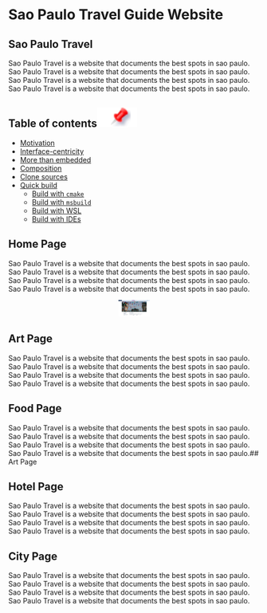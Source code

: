 # Sao Paulo Travel Guide Website

## Sao Paulo Travel

Sao Paulo Travel is a website that documents the best spots in sao paulo. Sao Paulo Travel is a website that documents the best spots in sao paulo. Sao Paulo Travel is a website that documents the best spots in sao paulo. Sao Paulo Travel is a website that documents the best spots in sao paulo.

## Table of contents[![](https://raw.githubusercontent.com/aregtech/areg-sdk/master/docs/img/pin.svg)](#table-of-contents)

- [Motivation](#motivation)
- [Interface-centricity](#interface-centricity)
- [More than embedded](#more-than-embedded)
- [Composition](#composition)
- [Clone sources](#clone-sources)
- [Quick build](#quick-build)
  - [Build with `cmake`](#build-with-cmake)
  - [Build with `msbuild`](#build-with-msbuild)
  - [Build with WSL](#build-with-wsl)
  - [Build with IDEs](#build-with-ides)

## Home Page

Sao Paulo Travel is a website that documents the best spots in sao paulo. Sao Paulo Travel is a website that documents the best spots in sao paulo. Sao Paulo Travel is a website that documents the best spots in sao paulo. Sao Paulo Travel is a website that documents the best spots in sao paulo.

<p align="center"><img width=12.5% src="Screenshot 2024-06-28 at 14.49.30.png"></p>

## Art Page

Sao Paulo Travel is a website that documents the best spots in sao paulo. Sao Paulo Travel is a website that documents the best spots in sao paulo. Sao Paulo Travel is a website that documents the best spots in sao paulo. Sao Paulo Travel is a website that documents the best spots in sao paulo.

## Food Page

Sao Paulo Travel is a website that documents the best spots in sao paulo. Sao Paulo Travel is a website that documents the best spots in sao paulo. Sao Paulo Travel is a website that documents the best spots in sao paulo. Sao Paulo Travel is a website that documents the best spots in sao paulo.## Art Page

## Hotel Page

Sao Paulo Travel is a website that documents the best spots in sao paulo. Sao Paulo Travel is a website that documents the best spots in sao paulo. Sao Paulo Travel is a website that documents the best spots in sao paulo. Sao Paulo Travel is a website that documents the best spots in sao paulo.

## City Page

Sao Paulo Travel is a website that documents the best spots in sao paulo. Sao Paulo Travel is a website that documents the best spots in sao paulo. Sao Paulo Travel is a website that documents the best spots in sao paulo. Sao Paulo Travel is a website that documents the best spots in sao paulo.
